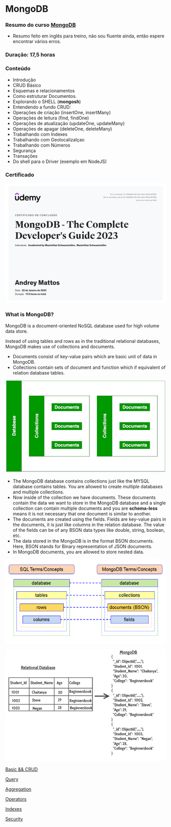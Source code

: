 # MongoDB

### Resumo do curso [MongoDB](https://www.udemy.com/course/mongodb-the-complete-developers-guide/)
- Resumo feito em inglês para treino, não sou fluente ainda, então espere encontrar vários erros.

### Duração: 17,5 horas

### Conteúdo
- Introdução
- CRUD Básico
- Esquemas e relacionamentos
- Como estruturar Documentos.
- Explorando o SHELL (**mongosh**)
- Entendendo a fundo CRUD:
- Operações de criação (insertOne, insertMany)
- Operações de leitura (find, findOne)
- Operações de atualização (updateOne, updateMany)
- Operações de apagar (deleteOne, deleteMany)
- Trabalhando com Indexes
- Trabalhando com Geolocalizalçao
- Trabalhando com Números
- Segurança
- Transações
- Do shell para o Driver (exemplo em NodeJS)





### Certificado
![Untitled](UC-02b5fb02-3f1f-4e5c-8e3c-5f57ee957896.jpg)


### What is MongoDB?

MongoDB is a document-oriented NoSQL database used for high volume data store.

Instead of using tables and rows as in the traditional relational databases, MongoDB makes use of collections and documents.

- Documents consist of key-value pairs which are basic unit of data in MongoDB.
- Collections contain sets of document and function which if equivalent of relation database tables.

![Untitled](MongoDB%20f82bbae55fc744928e95f0b23756aac1/Untitled.png)

- The MongoDB database contains collections just like the MYSQL database contains tables. You are allowed to create multiple databases and multiple collections.
- Now inside of the collection we have documents. These documents contain the data we want to store in the MongoDB database and a single collection can contain multiple documents and you are **schema-less** means it is not necessary that one document is similar to another.
- The documents are created using the fields. Fields are key-value pairs in the documents, it is just like columns in the relation database. The value of the fields can be of any BSON data types like double, string, boolean, etc.
- The data stored in the MongoDB is in the format BSON documents. Here, BSON stands for Binary representation of JSON documents.
- In MongoDB documents, you are allowed to store nested data.

![Untitled](MongoDB%20f82bbae55fc744928e95f0b23756aac1/Untitled%201.png)

![Untitled](MongoDB%20f82bbae55fc744928e95f0b23756aac1/Untitled%202.png)

[Basic && CRUD](MongoDB%20f82bbae55fc744928e95f0b23756aac1/Basic%20&&%20CRUD%20321f255599164b479eaa42a9bfc36218.md)

[Query](MongoDB%20f82bbae55fc744928e95f0b23756aac1/Query%20af518961a5604889af400f25b93994b8.md)

[Aggregation](MongoDB%20f82bbae55fc744928e95f0b23756aac1/Aggregation%207ad0ba83391740aca92f7c6f79e06bcd.md)

[Operators](MongoDB%20f82bbae55fc744928e95f0b23756aac1/Operators%20776160060ebd44b1a8441528046d4b03.md)

[Indexes](MongoDB%20f82bbae55fc744928e95f0b23756aac1/Indexes%20717fd97228a54bebb44cd4d36412a35d.md)

[Security](MongoDB%20f82bbae55fc744928e95f0b23756aac1/Security%203b6dba898e4940778c87a1d08e9b21ee.md)